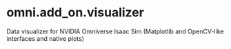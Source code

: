 # omni.add_on.visualizer
Data visualizer for NVIDIA Omniverse Isaac Sim (Matplotlib and OpenCV-like interfaces and native plots)
